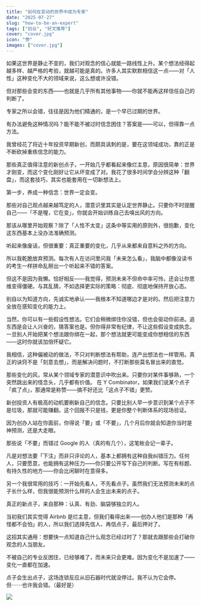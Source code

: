 ```yaml
---
title: "如何在变动的世界中成为专家"
date: "2025-07-27"
slug: "how-to-be-an-expert"
tags: ["创业", "好文推荐"]
cover: "cover.jpg"
icon: "😎"
images: ["cover.jpg"]
---
```

如果这世界是静止不变的，我们对观念的信心就能一路线性上升。某个想法经得起越多样、越严格的考验，就越可能是真的。许多人其实默默相信这一点——对「人性」这种变化不大的领域来说，这么想或许没错。



但对那些会变的东西——也就是几乎所有其他事物——你就不能再这样信任自己的判断了。



专家之所以会错，往往是因为他们精通的，是一个早已过期的世界。



有办法避免这种情况吗？能不能不被过时信念困住？答案是——可以，但得靠一点方法。



我曾经花了将近十年投资早期新创，而颇具讽刺的是，要在这领域成功，靠的正是不断砍掉重练信念的能力。



那些真正值得注意的新创点子，一开始几乎都看起来像烂主意，原因很简单：世界才刚变，而这个变化刚好让它从坏变成了对。我花了很多时间学会分辨这种「翻盘」，而这套技巧，其实也能套用在一切新想法上。



第一步，养成一种信念：世界一定会变。



那些对自己观点越来越笃定的人，潜意识里其实是认定世界静止。只要你不时提醒自己——「不是喔，它在变」，你就会开始训练自己去嗅出风的方向。



那该从哪里开始观察？除了「人性不太变」这条中等实用的原则外，很抱歉，变化这东西基本上没办法准确预测。



听起来像废话，但很重要：真正重要的变化，几乎从来都来自意料之外的方向。



所以我乾脆放弃预测。每次有人在访问里问我「未来怎么看」，我脑中都像没读书的考生一样拼命乱掰出一个听起来不错的答案。



但这不是因为我懒。恰好相反——我觉得，预测未来不但命中率可怜，还会让你思维变得僵硬。与其乱猜，不如选择更实际的策略：彻底、彻底地保持开放心态。



别自以为知道方向，先诚实地承认——我根本不知道哪边才是对的。然后把注意力全放在感知变化的能力上。



当然，你可以有一些假设性想法。它们会稍微绑住你没错，但也会驱动你前进。追东西是会让人兴奋的，猜答案也是。但你得非常有纪律，不让这些假设变成执念。
一旦别人开始把某个想法跟你绑在一起，那个想法就更可能变成你想相信的东西——这时你就该加倍怀疑它。



我相信，这种偏被动的做法，不只对判断想法有帮助，连产出想法也一样管用。真正的诀窍不是「刻意去想」，而是解决问题时，不打断那些莫名冒出来的直觉。



那些变化的风，常从某个领域专家的潜意识中吹出来。只要你对某件事够熟，一个突然跳出来的怪念头，几乎都有价值。
在 Y Combinator，如果我们说某个点子「疯了点」，那通常是称赞——搞不好还比「这点子不错」更赞。



新创投资人有极高的动机要刷新自己的信念。只要比别人早一步意识到某个点子不是垃圾，那就可能赚翻。这个回报不只是钱，更是你整个判断体系的现场验证。



因为创办人站在你面前，你得说「要」或「不要」，几个月后你就会知道你当时是神预测，还是大走眼。



那些说「不要」而错过 Google 的人（真的有几个），这笔帐会记一辈子。



凡是对想法要「下注」而非只评论的人，基本上都拥有这种自我纠错压力。任何人，只要愿意，也能拥有这种压力——你只要公开写下自己的判断。写在有标题、有持久性的地方——你会比闲聊时在意得多。



另一个我很常用的技巧：一开始先看人，不先看点子。虽然我们无法预测未来的点子长什么样，但我很能预测什么样的人会生出未来的点子。



真正的新点子，来自那种：认真、有劲、脑袋够独立的人。



当初我们其实觉得 Airbnb 是烂主意，但我们看得出来——创办人他们是那种「再怪都不会怕」的人，所以我们选择先信人、再信点子，最后押对了。



这招其实通用：想要快一点知道自己什么观念已经过时了？那就去跟那些会打破你观念的人当朋友。



不被自己的专业反困住，已经够难了，而未来只会更难。因为变化不是加速了——变化一直都在加速。



点子会生出点子，这场连锁反应从旧石器时代就没停过。我不认为它会停。
但⋯⋯也许我会错。（最好是）




![](https://prod-files-secure.s3.us-west-2.amazonaws.com/112d0858-5090-4d34-a606-b75eb8d65fd2/46476355-9cf3-4e99-9b7a-3531bc426380/1000202064.png?X-Amz-Algorithm=AWS4-HMAC-SHA256&X-Amz-Content-Sha256=UNSIGNED-PAYLOAD&X-Amz-Credential=ASIAZI2LB466VMQPUAEV%2F20250828%2Fus-west-2%2Fs3%2Faws4_request&X-Amz-Date=20250828T161637Z&X-Amz-Expires=3600&X-Amz-Security-Token=IQoJb3JpZ2luX2VjEE8aCXVzLXdlc3QtMiJGMEQCIH8LeTbcKig8ZMLWyCOYc9BywEgFnHGG%2FeF061P3nLaBAiAyMweFcXVWgkbpIX0Zxxpuy2qg1N3k2H2pj9ICBng3liqIBAio%2F%2F%2F%2F%2F%2F%2F%2F%2F%2F8BEAAaDDYzNzQyMzE4MzgwNSIMdUqNWtPau%2F1QGf6gKtwDCCJPydrU3tMbAf%2FfhMX9updzIpy8Sq%2FmxUTVUnKGb3wpYhE1IOFwBQhNjvvQE3hQqIBxI3nftf1Wa8oDM2Lfr4G5qaRmY0yXorCAJG9tMTXo5%2FPhtijHuOZG2o5pa%2FVfBA%2BT6G4i0P7uVPiiu4ie1SZPR3Mz9JIp2jCZwMhV%2Fv7Ci%2BoWCCZYvM38kJXzW6pUqvMGp3HjJIkqQioJPG35HAwUN6E7A72JdTNEagd1uFmHLNO%2B2mKrRv%2F5i3PP1sraYcsAQUx93wzTpKULG9rR1jg9ZUwi9sgVe642bdqm2s6n1IJAqm%2BKAqQB9QxwUjMya76%2BW8nC0NT7bzF0M7iPlScz53rCVUdLGNWXyW5GsOfgmYN0l1ye15FjTJHcaDiC8Us3BWfjEFtHkDbOm4tqym2WVGpNXQM8ZqK%2FUm2r%2FXK0WnjWrQdik%2FDSX8mpDNa%2FLuK%2FfymcqUqMaMQGig8mAKY1honO%2Bqjqw8r4sGvgVAGY41k2nd%2BfYtJl4%2BVewv3ZSLejWPy3tcq63wi9hS1d8%2FWnORrVbxgbk%2B0rJyWD9w1zWL1OW%2BF7N7nF%2Bm9WIJ%2FSnth9rLUu1WySoRdm2XkqHap3OTqWkcFzCMRl1rTciGd9WQIAOy%2FgUg8QiUIw193BxQY6pgEqwfpQ1kcj5UQkGinf9X92xrrlilmDKlDW%2FdfGpxGFqyuXqvb2EOXPEWVQkPkAm9mBCqu91rMQlEsvBDX94dOcRNbly1v2ilp0BN91zgi8pYJJknecL%2BarRqNZSzlyqOYpmhYycvGNC4MUBCHX4SR0uK7B9kEgV6C%2FvEn6ayaEVT90Enoj10%2BKdjeuRsEN1u9NxuELGnKpilyDQtKn4hImtawQC%2B1b&X-Amz-Signature=b913df733cd24b37caae3f121217936e2b71c22e9ae42c05d322244f3f3bd5f5&X-Amz-SignedHeaders=host&x-amz-checksum-mode=ENABLED&x-id=GetObject)

